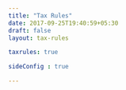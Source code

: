 ```yaml
---
title: "Tax Rules"
date: 2017-09-25T19:40:59+05:30
draft: false
layout: tax-rules

taxrules: true

sideConfig : true

---
```


